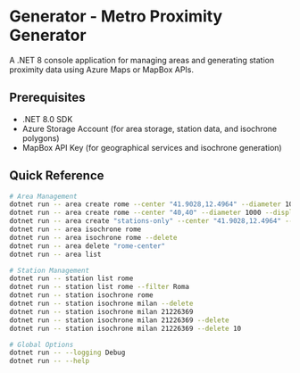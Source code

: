 # Generator - Metro Proximity Generator

A .NET 8 console application for managing areas and generating station proximity data using Azure Maps or MapBox APIs.

## Prerequisites

- .NET 8.0 SDK
- Azure Storage Account (for area storage, station data, and isochrone polygons)
- MapBox API Key (for geographical services and isochrone generation)

## Quick Reference

```bash
# Area Management
dotnet run -- area create rome --center "41.9028,12.4964" --diameter 1000 --displayname "Rome City Center"
dotnet run -- area create rome --center "40,40" --diameter 1000 --displayname "Test Area" --developer --logging Debug
dotnet run -- area create "stations-only" --center "41.9028,12.4964" --diameter 1000 --displayname "Stations Only" --noisochrone
dotnet run -- area isochrone rome
dotnet run -- area isochrone rome --delete
dotnet run -- area delete "rome-center"
dotnet run -- area list

# Station Management  
dotnet run -- station list rome
dotnet run -- station list rome --filter Roma
dotnet run -- station isochrone rome
dotnet run -- station isochrone milan --delete
dotnet run -- station isochrone milan 21226369
dotnet run -- station isochrone milan 21226369 --delete
dotnet run -- station isochrone milan 21226369 --delete 10

# Global Options
dotnet run -- --logging Debug
dotnet run -- --help
```



